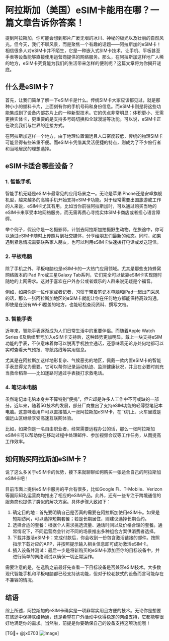 # 阿拉斯加（美国）eSIM卡能用在哪？一篇文章告诉你答案！

提到阿拉斯加，你可能会想到那片广袤无垠的冰川、神秘的极光以及壮丽的自然风光。但今天，我们不聊风景，而是聚焦一个有趣的话题——阿拉斯加的eSIM卡！相信很多人对eSIM卡并不陌生，它是一种嵌入式SIM卡技术，让手机、平板甚至手表等设备能够直接使用运营商提供的网络服务。那么，在阿拉斯加这样地广人稀的地方，eSIM卡究竟能为我们的生活带来怎样的便利呢？这篇文章将为你揭开谜底。

## 什么是eSIM卡？

首先，让我们简单了解一下eSIM卡是什么。传统SIM卡大家应该都见过，就是那种小小的塑料卡片，上面刻有你的手机号码和身份信息。而eSIM卡则是将这些功能集成到了设备内部芯片上的一种新型技术。它的优点非常明显：体积更小、无需更换实体卡，更重要的是支持多号码切换和全球漫游等功能。可以说，eSIM卡正在改变我们与世界的连接方式。

在阿拉斯加这样一个地方，由于地理位置偏远且人口密度较低，传统的物理SIM卡可能显得有些笨重不便。而eSIM卡凭借其灵活便捷的特点，则成为了不少旅行者和当地居民的理想选择。

## eSIM卡适合哪些设备？

### 1. 智能手机

智能手机无疑是eSIM卡最常见的应用场景之一。无论是苹果iPhone还是安卓旗舰机型，越来越多的高端手机开始支持eSIM卡功能。对于经常需要出国旅游或工作的人来说，eSIM卡尤其有用。比如当你前往阿拉斯加时，可以通过购买当地的eSIM卡来享受本地网络服务，而无需再费心寻找实体SIM卡商店或者担心语言障碍。

举个例子，假设你是一名摄影师，计划去阿拉斯加拍摄野生动物。在旅途中，你可以通过eSIM卡随时上传照片到社交媒体，分享给朋友们最新的动态。同时，如果遇到紧急情况需要联系家人朋友，也可以利用eSIM卡快速拨打电话或发送短信。

### 2. 平板电脑

除了手机之外，平板电脑也是eSIM卡的一大热门应用领域。尤其是那些支持蜂窝网络版本的iPad Pro或三星Galaxy Tab系列，它们完全可以依靠eSIM卡实现随时随地的上网需求。这对于喜欢在户外办公或者娱乐的人群来说无疑是个福音。

例如，如果你是一位作家或者记者，习惯于带着笔记本电脑和iPad一起出门采风的话，那么一张阿拉斯加地区的eSIM卡就能让你在任何地方都能保持高效沟通。即使是在没有Wi-Fi覆盖的地方，也能轻松查阅资料、撰写文档。

### 3. 智能手表

近年来，智能手表逐渐成为人们日常生活中的重要伴侣。而随着Apple Watch Series 6及后续型号加入eSIM卡支持后，这种趋势更加明显。戴上一块支持eSIM功能的手表，不仅意味着你可以脱离手机独立通话，还意味着无论身处何地都可以实时查看天气预报、导航路线等实用信息。

尤其是在阿拉斯加这样地形复杂、气候恶劣的地区，佩戴一款内置eSIM卡的智能手表显得尤为重要。它可以帮你记录运动轨迹、监测健康状况，并且在必要时刻充当救命稻草——比如迷路时通过手表拨打求救电话。

### 4. 笔记本电脑

虽然笔记本电脑本身并不算特别“便携”，但它却是许多人工作中不可或缺的一部分。近年来，随着5G技术的发展，部分厂商推出了支持eSIM功能的轻薄型笔记本电脑。这意味着用户可以直接插入一张阿拉斯加eSIM卡，在飞机上、火车里或是偏远山区继续享受高速互联网体验。

比如，如果你是一名自由职业者，经常需要远程办公的话，那么一张阿拉斯加eSIM卡可以帮助你在移动过程中处理邮件、参加视频会议等工作任务，从而提高工作效率。

## 如何购买阿拉斯加eSIM卡？

说了这么多关于eSIM卡的优势，接下来就聊聊如何购买一张适合自己的阿拉斯加eSIM卡吧！

目前市面上提供eSIM卡服务的平台有很多，比如Google Fi、T-Mobile、Verizon等国际知名运营商均推出了相应的eSIM产品。此外，还有一些专注于跨境通信的服务商也提供了类似的解决方案。具体步骤大致如下：

1. 确定目的地：首先要明确自己是否真的需要在阿拉斯加使用eSIM卡。如果是短期访问，可以选择短期套餐；若是长期居住，则建议选择长期合约。
2. 选择合适的套餐：根据个人需求挑选流量、通话时间以及价格合理的套餐。通常情况下，不同运营商会针对不同的场景推出多种组合方案供消费者选择。
3. 下载并激活eSIM卡：完成付款后，你会收到一份包含激活链接的邮件。按照指示下载对应的APP，并按照提示输入相关信息即可成功激活eSIM卡。
4. 插入设备并测试：最后一步是将新购买的eSIM卡添加至你的目标设备中，并进行简单的网络测试以确保一切正常运作。

需要注意的是，在选购之前最好先查看一下目标设备是否兼容eSIM技术。大多数现代智能手机和平板电脑都已经支持该功能，但对于较老款式的设备而言可能存在不兼容的情况。

## 结语

综上所述，阿拉斯加的eSIM卡确实是一项非常实用且方便的技术。无论你是想要在旅途中保持联络畅通，还是希望在户外活动中获得稳定的网络支持，它都能够很好地满足你的需求。当然啦，前提是你要确保自己的设备支持这项功能哦！

[TG💪+ @jx0703 ![Image](https://github.com/user-attachments/assets/dbca1d08-cadb-493c-b0ec-ad6f7a83f270)]
